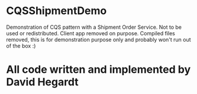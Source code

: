 # CQSShipmentDemo
Demonstration of CQS pattern with a Shipment Order Service.
Not to be used or redistributed. Client app removed on purpose.
Compiled files removed, this is for demonstration purpose only
and probably won't run out of the box :)
# All code written and implemented by David Hegardt
